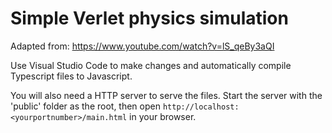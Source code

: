 # Simple Verlet physics simulation

Adapted from: https://www.youtube.com/watch?v=lS_qeBy3aQI

Use Visual Studio Code to make changes and automatically compile Typescript files to Javascript.

You will also need a HTTP server to serve the files. Start the server with the 'public' folder as the root, then open `http://localhost:<yourportnumber>/main.html` in your browser.
